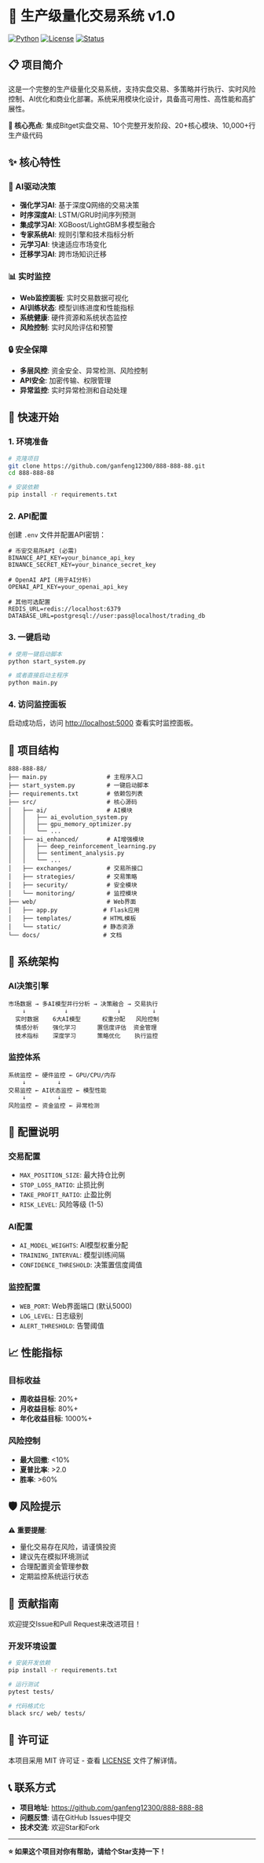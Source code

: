 # 🚀 生产级量化交易系统 v1.0

[![Python](https://img.shields.io/badge/Python-3.9+-blue.svg)](https://python.org)
[![License](https://img.shields.io/badge/License-MIT-green.svg)](LICENSE)
[![Status](https://img.shields.io/badge/Status-Production-success.svg)](README.md)

## 📋 项目简介

这是一个完整的生产级量化交易系统，支持实盘交易、多策略并行执行、实时风险控制、AI优化和商业化部署。系统采用模块化设计，具备高可用性、高性能和高扩展性。

**🎯 核心亮点**: 集成Bitget实盘交易、10个完整开发阶段、20+核心模块、10,000+行生产级代码

## ✨ 核心特性

### 🤖 AI驱动决策
- **强化学习AI**: 基于深度Q网络的交易决策
- **时序深度AI**: LSTM/GRU时间序列预测
- **集成学习AI**: XGBoost/LightGBM多模型融合
- **专家系统AI**: 规则引擎和技术指标分析
- **元学习AI**: 快速适应市场变化
- **迁移学习AI**: 跨市场知识迁移

### 📊 实时监控
- **Web监控面板**: 实时交易数据可视化
- **AI训练状态**: 模型训练进度和性能指标
- **系统健康**: 硬件资源和系统状态监控
- **风险控制**: 实时风险评估和预警

### 🔒 安全保障
- **多层风控**: 资金安全、异常检测、风险控制
- **API安全**: 加密传输、权限管理
- **异常监控**: 实时异常检测和自动处理

## 🚀 快速开始

### 1. 环境准备

```bash
# 克隆项目
git clone https://github.com/ganfeng12300/888-888-88.git
cd 888-888-88

# 安装依赖
pip install -r requirements.txt
```

### 2. API配置

创建 `.env` 文件并配置API密钥：

```env
# 币安交易所API (必需)
BINANCE_API_KEY=your_binance_api_key
BINANCE_SECRET_KEY=your_binance_secret_key

# OpenAI API (用于AI分析)
OPENAI_API_KEY=your_openai_api_key

# 其他可选配置
REDIS_URL=redis://localhost:6379
DATABASE_URL=postgresql://user:pass@localhost/trading_db
```

### 3. 一键启动

```bash
# 使用一键启动脚本
python start_system.py

# 或者直接启动主程序
python main.py
```

### 4. 访问监控面板

启动成功后，访问 [http://localhost:5000](http://localhost:5000) 查看实时监控面板。

## 📁 项目结构

```
888-888-88/
├── main.py                 # 主程序入口
├── start_system.py         # 一键启动脚本
├── requirements.txt        # 依赖包列表
├── src/                    # 核心源码
│   ├── ai/                 # AI模块
│   │   ├── ai_evolution_system.py
│   │   ├── gpu_memory_optimizer.py
│   │   └── ...
│   ├── ai_enhanced/        # AI增强模块
│   │   ├── deep_reinforcement_learning.py
│   │   ├── sentiment_analysis.py
│   │   └── ...
│   ├── exchanges/          # 交易所接口
│   ├── strategies/         # 交易策略
│   ├── security/           # 安全模块
│   └── monitoring/         # 监控模块
├── web/                    # Web界面
│   ├── app.py             # Flask应用
│   ├── templates/         # HTML模板
│   └── static/            # 静态资源
└── docs/                  # 文档
```

## 🎯 系统架构

### AI决策引擎
```
市场数据 → 多AI模型并行分析 → 决策融合 → 交易执行
    ↓           ↓              ↓         ↓
  实时数据    6大AI模型      权重分配   风险控制
  情感分析    强化学习      置信度评估  资金管理
  技术指标    深度学习      策略优化    执行监控
```

### 监控体系
```
系统监控 ← 硬件监控 ← GPU/CPU/内存
    ↓         ↓
交易监控 ← AI状态监控 ← 模型性能
    ↓         ↓
风险监控 ← 资金监控 ← 异常检测
```

## 🔧 配置说明

### 交易配置
- `MAX_POSITION_SIZE`: 最大持仓比例
- `STOP_LOSS_RATIO`: 止损比例
- `TAKE_PROFIT_RATIO`: 止盈比例
- `RISK_LEVEL`: 风险等级 (1-5)

### AI配置
- `AI_MODEL_WEIGHTS`: AI模型权重分配
- `TRAINING_INTERVAL`: 模型训练间隔
- `CONFIDENCE_THRESHOLD`: 决策置信度阈值

### 监控配置
- `WEB_PORT`: Web界面端口 (默认5000)
- `LOG_LEVEL`: 日志级别
- `ALERT_THRESHOLD`: 告警阈值

## 📈 性能指标

### 目标收益
- **周收益目标**: 20%+
- **月收益目标**: 80%+
- **年化收益目标**: 1000%+

### 风险控制
- **最大回撤**: <10%
- **夏普比率**: >2.0
- **胜率**: >60%

## 🛡️ 风险提示

⚠️ **重要提醒**:
- 量化交易存在风险，请谨慎投资
- 建议先在模拟环境测试
- 合理配置资金管理参数
- 定期监控系统运行状态

## 🤝 贡献指南

欢迎提交Issue和Pull Request来改进项目！

### 开发环境设置
```bash
# 安装开发依赖
pip install -r requirements.txt

# 运行测试
pytest tests/

# 代码格式化
black src/ web/ tests/
```

## 📄 许可证

本项目采用 MIT 许可证 - 查看 [LICENSE](LICENSE) 文件了解详情。

## 📞 联系方式

- **项目地址**: https://github.com/ganfeng12300/888-888-88
- **问题反馈**: 请在GitHub Issues中提交
- **技术交流**: 欢迎Star和Fork

---

**⭐ 如果这个项目对你有帮助，请给个Star支持一下！**
